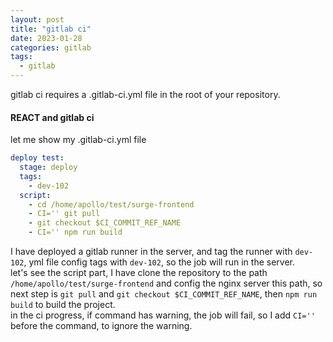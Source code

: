 ```yaml
---
layout: post
title: "gitlab ci"
date: 2023-01-28
categories: gitlab
tags:
  - gitlab
---
```


gitlab ci requires a .gitlab-ci.yml file in the root of your repository.

#### REACT and gitlab ci

let me show my .gitlab-ci.yml file

```yml
deploy test:
  stage: deploy
  tags:
    - dev-102
  script:
    - cd /home/apollo/test/surge-frontend
    - CI='' git pull
    - git checkout $CI_COMMIT_REF_NAME
    - CI='' npm run build
```

I have deployed a gitlab runner in the server, and tag the runner with `dev-102`, yml file config tags with `dev-102`, so the job will run in the server.  
let's see the script part, I have clone the repository to the path `/home/apollo/test/surge-frontend` and config the nginx server this path, so next step is `git pull` and `git checkout $CI_COMMIT_REF_NAME`, then `npm run build` to build the project.  
in the ci progress, if command has warning, the job will fail, so I add `CI=''` before the command, to ignore the warning.
